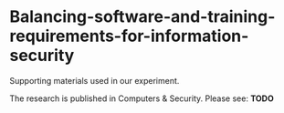 # Balancing-software-and-training-requirements-for-information-security
Supporting materials used in our experiment. 

The research is published in Computers & Security. Please see: **TODO**



